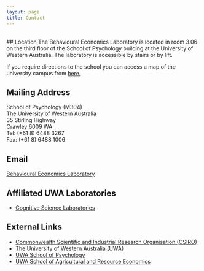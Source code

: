```yaml
---
layout: page
title: Contact
---
```


<br>
## Location
The Behavioural Economics Laboratory is located in room 3.06 on the third floor of the School of Psychology building at the University of Western Australia. The laboratory is accessible by stairs or by lift.

<p> If you require directions to the school you can access a map of the university campus from <a href="http://www.uwa.edu.au/contact/map?id=1911">here.</a> </p>
  
## Mailing Address
School of Psychology (M304)
<br> The University of Western Australia
<br> 35 Stirling Highway
<br> Crawley 6009 WA
<br> Tel: (+61 8) 6488 3267
<br> Fax: (+61 8) 6488 1006

## Email
<a href="behavioural.economics.laboratory.uwa@gmail.com">Behavioural Economics Laboratory</a>

## Affiliated UWA Laboratories
* <a href="http://www.cogsciwa.com">Cognitive Science Laboratories</a>

## External Links

* <a href="http://www.csiro.au">Commonwealth Scientific and Industrial Research Organisation (CSIRO)</a>
* <a href="http://www.uwa.edu.au">The University of Western Australia (UWA)</a>
* <a href="http://www.psychology.uwa.edu.au">UWA School of Psychology</a>
* <a href="http://www.are.uwa.edu.au">UWA School of Agricultural and Resource Economics</a>